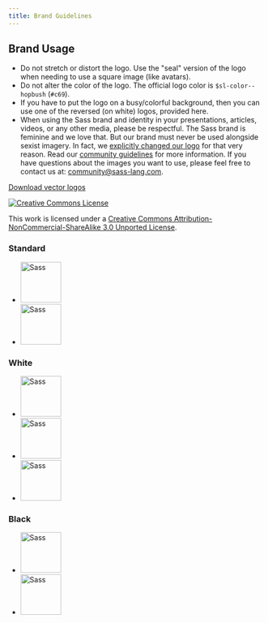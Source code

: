 ```yaml
---
title: Brand Guidelines
---
```


## Brand Usage

- Do not stretch or distort the logo. Use the "seal" version of the logo when
  needing to use a square image (like avatars).
- Do not alter the color of the logo. The official logo color is
  `$sl-color--hopbush` (`#c69`).
- If you have to put the logo on a busy/colorful background, then you can use
  one of the reversed (on white) logos, provided here.
- When using the Sass brand and identity in your presentations, articles,
  videos, or any other media, please be respectful. The Sass brand is feminine
  and we love that. But our brand must never be used alongside sexist imagery.
  In fact, we [explicitly changed our
  logo](https://github.com/sass/sass/issues/349) for that very reason. Read
  our [community guidelines](/community-guidelines) for more information. If
  you have questions about the images you want to use, please feel free to
  contact us at: [community@sass-lang.com](mailto:community@sass-lang.com?subject=[Sass Community] Hello 'Email the Sass community leaders').

<a href="/assets/img/styleguide/sass-logo.zip" class="sl-c-button sl-c-button--primary">Download vector logos</a>

<a rel="license" href="https://creativecommons.org/licenses/by-nc-sa/3.0/deed.en_US"><img alt="Creative Commons License" style="border-width:0" src="https://licensebuttons.net/l/by-nc-sa/3.0/88x31.png" /></a>

This work is licensed under a <a rel="license" href="https://creativecommons.org/licenses/by-nc-sa/3.0/deed.en_US">Creative Commons Attribution-NonCommercial-ShareAlike 3.0 Unported License</a>.

### Standard

<ul class="sl-l-grid sl-l-grid--full sl-l-large-grid--fit sl-l-large-grid--gutters-large sl-l-large-grid--center">
  <li class="sl-l-grid__column"><img height="80" alt="Sass" src="/assets/img/styleguide/color.png"></li>
  <li class="sl-l-grid__column"><img height="80" alt="Sass" src="/assets/img/styleguide/seal-color.png"></li>
</ul>

### White

<ul class="sl-l-grid sl-l-grid--full sl-l-large-grid--fit sl-l-large-grid--gutters-large sl-l-large-grid--center sl-background--midnight-blue">
  <li class="sl-l-grid__column"><img height="80" alt="Sass" src="/assets/img/styleguide/white.png"></li>
  <li class="sl-l-grid__column"><img height="80" alt="Sass" src="/assets/img/styleguide/seal-color-reversed.png"></li>
  <li class="sl-l-grid__column"><img height="80" alt="Sass" src="/assets/img/styleguide/seal-black-reversed.png"></li>
</ul>

### Black

<ul class="sl-l-grid sl-l-grid--full sl-l-large-grid--fit sl-l-large-grid--gutters-large sl-l-large-grid--center">
  <li class="sl-l-grid__column"><img height="80" alt="Sass" src="/assets/img/styleguide/black.png"></li>
  <li class="sl-l-grid__column"><img height="80" alt="Sass" src="/assets/img/styleguide/seal-black.png"></li>
</ul>
